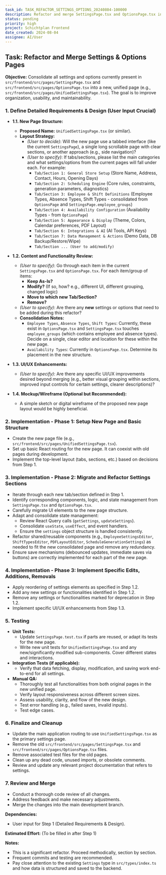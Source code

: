 ```yaml
---
task_id: TASK_REFACTOR_SETTINGS_OPTIONS_20240804-100000
description: Refactor and merge SettingsPage.tsx and OptionsPage.tsx into a single, improved settings/options management page.
status: pending
priority: high
project: Schichtplan Frontend
date_created: 2024-08-04
assignee: AI/User
---
```


## Task: Refactor and Merge Settings & Options Pages

**Objective:** Consolidate all settings and options currently present in `src/frontend/src/pages/SettingsPage.tsx` and `src/frontend/src/pages/OptionsPage.tsx` into a new, unified page (e.g., `src/frontend/src/pages/UnifiedSettingsPage.tsx`). The goal is to improve organization, usability, and maintainability.

### 1. Define Detailed Requirements & Design (User Input Crucial)

*   **1.1. New Page Structure:**
    *   **Proposed Name:** `UnifiedSettingsPage.tsx` (or similar).
    *   **Layout Strategy:**
        *   _(User to decide)_: Will the new page use a tabbed interface (like the current `SettingsPage`), a single long scrollable page with clear sections, or another approach (e.g., side navigation)?
        *   _(User to specify)_: If tabs/sections, please list the main categories and what settings/options from the current pages will fall under each. For example:
            *   `Tab/Section 1: General Store Setup` (Store Name, Address, Contact, Hours, Opening Days)
            *   `Tab/Section 2: Scheduling Engine` (Core rules, constraints, generation parameters, diagnostics)
            *   `Tab/Section 3: Employee & Shift Definitions` (Employee Types, Absence Types, Shift Types - consolidated from `OptionsPage` and `SettingsPage.employee_groups`)
            *   `Tab/Section 4: Availability Configuration` (Availability Types - from `OptionsPage`)
            *   `Tab/Section 5: Appearance & Display` (Theme, Colors, Calendar preferences, PDF Layout)
            *   `Tab/Section 6: Integrations & AI` (AI Tools, API Keys)
            *   `Tab/Section 7: Data Management & Actions` (Demo Data, DB Backup/Restore/Wipe)
            *   `Tab/Section ... (User to add/modify)`

*   **1.2. Content and Functionality Review:**
    *   _(User to specify)_: Go through each item in the current `SettingsPage.tsx` and `OptionsPage.tsx`. For each item/group of items:
        *   **Keep As-Is?**
        *   **Modify?** (If so, how? e.g., different UI, different grouping, changed logic)
        *   **Move to which new Tab/Section?**
        *   **Remove?**
    *   _(User to specify)_: Are there any **new** settings or options that need to be added during this refactor?
    *   **Consolidation Notes:**
        *   `Employee Types`, `Absence Types`, `Shift Types`: Currently, these exist in `OptionsPage.tsx` and `SettingsPage.tsx` touches `employee_groups` (which contains employee and absence types). Decide on a single, clear editor and location for these within the new page.
        *   `Availability Types`: Currently in `OptionsPage.tsx`. Determine its placement in the new structure.

*   **1.3. UI/UX Enhancements:**
    *   _(User to specify)_: Are there any specific UI/UX improvements desired beyond merging (e.g., better visual grouping within sections, improved input controls for certain settings, clearer descriptions)?

*   **1.4. Mockup/Wireframe (Optional but Recommended):**
    *   A simple sketch or digital wireframe of the proposed new page layout would be highly beneficial.

### 2. Implementation - Phase 1: Setup New Page and Basic Structure

*   Create the new page file (e.g., `src/frontend/src/pages/UnifiedSettingsPage.tsx`).
*   Set up basic React routing for the new page. It can coexist with old pages during development.
*   Implement the top-level layout (tabs, sections, etc.) based on decisions from Step 1.

### 3. Implementation - Phase 2: Migrate and Refactor Settings Sections

*   Iterate through each new tab/section defined in Step 1.
*   Identify corresponding components, logic, and state management from `SettingsPage.tsx` and `OptionsPage.tsx`.
*   Carefully migrate UI elements to the new page structure.
*   Adapt and consolidate state management:
    *   Review React Query calls (`getSettings`, `updateSettings`).
    *   Consolidate `useState`, `useEffect`, and event handlers.
    *   Ensure the `settings` object structure is handled consistently.
*   Refactor shared/reusable components (e.g., `EmployeeSettingsEditor`, `ShiftTypesEditor`, `PDFLayoutEditor`, `ScheduleGenerationSettings`) as needed to fit the new consolidated page and remove any redundancy.
*   Ensure save mechanisms (debounced updates, immediate saves via buttons) are correctly implemented for each part of the new page.

### 4. Implementation - Phase 3: Implement Specific Edits, Additions, Removals

*   Apply reordering of settings elements as specified in Step 1.2.
*   Add any new settings or functionalities identified in Step 1.2.
*   Remove any settings or functionalities marked for deprecation in Step 1.2.
*   Implement specific UI/UX enhancements from Step 1.3.

### 5. Testing

*   **Unit Tests:**
    *   Update `SettingsPage.test.tsx` if parts are reused, or adapt its tests for the new page.
    *   Write new unit tests for `UnifiedSettingsPage.tsx` and any new/significantly modified sub-components. Cover different states and interactions.
*   **Integration Tests (if applicable):**
    *   Verify that data fetching, display, modification, and saving work end-to-end for all settings.
*   **Manual QA:**
    *   Thoroughly test all functionalities from both original pages in the new unified page.
    *   Verify layout responsiveness across different screen sizes.
    *   Assess usability, clarity, and flow of the new design.
    *   Test error handling (e.g., failed saves, invalid inputs).
    *   Test edge cases.

### 6. Finalize and Cleanup

*   Update the main application routing to use `UnifiedSettingsPage.tsx` as the primary settings page.
*   Remove the old `src/frontend/src/pages/SettingsPage.tsx` and `src/frontend/src/pages/OptionsPage.tsx` files.
*   Remove associated test files for the old pages.
*   Clean up any dead code, unused imports, or obsolete comments.
*   Review and update any relevant project documentation that refers to settings.

### 7. Review and Merge

*   Conduct a thorough code review of all changes.
*   Address feedback and make necessary adjustments.
*   Merge the changes into the main development branch.

**Dependencies:**
*   User input for Step 1 (Detailed Requirements & Design).

**Estimated Effort:** (To be filled in after Step 1)

**Notes:**
*   This is a significant refactor. Proceed methodically, section by section.
*   Frequent commits and testing are recommended.
*   Pay close attention to the existing `Settings` type in `src/types/index.ts` and how data is structured and saved to the backend.
